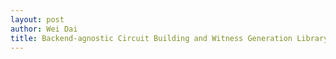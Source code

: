 ```yaml
---
layout: post
author: Wei Dai
title: Backend-agnostic Circuit Building and Witness Generation Library
--- 
```

